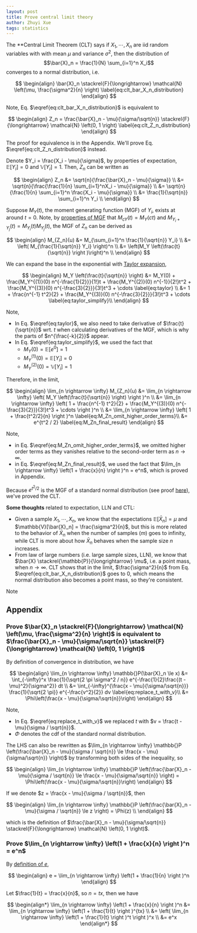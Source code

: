 ```yaml
---
layout: post
title: Prove central limit theory
author: Zhuyi Xue
tags: statistics
---
```


<script type="text/x-mathjax-config">
MathJax.Hub.Config({
  TeX: { equationNumbers: { autoNumber: "AMS" } }
});
</script>

The **Central Limit Theorem (CLT) says if $X_1, \cdots, X_n$ are iid random
variables with with mean $\mu$ and variance $\sigma^2$, then the distribution of
$$\bar{X}_n = \frac{1}{N} \sum_{i=1}^n X_i$$ converges to a normal distribution, i.e.

$$
\begin{align}
\bar{X}_n \stackrel{F}{\longrightarrow} \mathcal{N} \left(\mu, \frac{\sigma^2}{n} \right) \label{eq:clt_bar_X_n_distribution}
\end{align}
$$

Note, Eq. $\eqref{eq:clt_bar_X_n_distribution}$ is equivalent to

$$
\begin{align}
Z_n = \frac{\bar{X}_n - \mu}{\sigma/\sqrt{n}} \stackrel{F}{\longrightarrow} \mathcal{N} \left(0, 1 \right) \label{eq:clt_Z_n_distribution}
\end{align}
$$

The proof for equivalence is in the Appendix. We'll prove Eq.
$\eqref{eq:clt_Z_n_distribution}$ instead.

Denote $Y_i = \frac{X_i - \mu}{\sigma}$, by properties of expectation,
$\mathbb{E}[Y_i]=0$ and $\mathbb{V}[Y_i]=1$. Then, $Z_n$ can be written as

$$
\begin{align}
Z_n
&= \sqrt{n}{\frac{\bar{X}_n - \mu}{\sigma}} \\
&= \sqrt{n}{\frac{\frac{1}{n} \sum_{i=1}^nX_i - \mu}{\sigma}} \\
&= \sqrt{n}{\frac{1}{n} \sum_{i=1}^n \frac{X_i - \mu}{\sigma}} \\
&= \frac{1}{\sqrt{n}} \sum_{i=1}^n Y_i \\
\end{align}
$$

Suppose $M_Y(t)$, the moment generating function (MGF) of $Y_i$, exists at
around $t=0$. Note, by [properties of
MGF](https://zyxue.github.io/2024/05/11/moment-generating-function.html) that
$M_{cY}(t) = M_{Y}(ct)$ and $M_{Y_i + Y_j}(t) = M_{Y_i}(t)M_{Y_j}(t)$, the MGF
of $Z_n$ can be derived as

$$
\begin{align}
M_{Z_n}(u)
&= M_{\sum_{i=1}^n \frac{1}{\sqrt{n}} Y_i} \\
&= \left( M_{\frac{1}{\sqrt{n}} Y_i} \right)^n \\
&= \left(M_Y \left(\frac{t}{\sqrt{n}} \right )\right)^n  \\
\end{align}
$$

We can expand the base in the exponential with [Taylor expansion](https://zyxue.github.io/2021/09/02/taylor-series.html),

$$
\begin{align}
M_Y \left(\frac{t}{\sqrt{n}} \right)
&= M_Y(0) + \frac{M_Y^{(1)}(0) n^{-\frac{1}{2}}}{1!}t   + \frac{M_Y^{(2)}(0)  n^{-1}}{2!}t^2 + \frac{M_Y^{(3)}(0) n^{-\frac{3}{2}}}{3!}t^3  + \cdots \label{eq:taylor} \\
&= 1 + \frac{n^{-1} t^2}{2} + \frac{M_Y^{(3)}(0) n^{-\frac{3}{2}}}{3!}t^3 + \cdots \label{eq:taylor_simplify}\\
\end{align}
$$

Note,

* In Eq. $\eqref{eq:taylor}$, we also need to take derivative of
  $\frac{t}{\sqrt{n}}$ wrt. $t$ when calculating derivatives of the MGF, which
  is why the parts of $n^{\frac{-k}{2}}$ appear.
* In Eq. $\eqref{eq:taylor_simplify}$, we used the fact that
  * $M_Y(0) = \mathbb{E}[e^0] = 1$
  * $M_Y^{(1)}(0) = \mathbb{E}[Y_i] = 0$
  * $M_Y^{(2)}(0) = \mathbb{V}[Y_i] = 1$

Therefore, in the limit,

$$
\begin{align}
\lim_{n \rightarrow \infty}
M_{Z_n}(u)
&= \lim_{n \rightarrow \infty} \left( M_Y \left(\frac{t}{\sqrt{n}} \right) \right )^n \\
&= \lim_{n \rightarrow \infty} \left( 1 + \frac{n^{-1} t^2}{2} + \frac{M_Y^{(3)}(0) n^{-\frac{3}{2}}}{3!}t^3 + \cdots \right )^n \\
&= \lim_{n \rightarrow \infty} \left( 1 + \frac{t^2/2}{n} \right )^n \label{eq:M_Zn_omit_higher_order_terms}\\
&= e^{t^2 / 2} \label{eq:M_Zn_final_result}
\end{align}
$$

Note,

* in Eq. $\eqref{eq:M_Zn_omit_higher_order_terms}$, we omitted higher order
  terms as they vanishes relative to the second-order term as $n \rightarrow
  \infty$.
* in Eq. $\eqref{eq:M_Zn_final_result}$, we used the fact that $\lim_{n
  \rightarrow \infty} \left(1 + \frac{x}{n} \right )^n = e^n$, which is proved
  in Appendix.

Because $e^{t^2/2}$ is the MGF of a standard normal distribution (see proof
[here](https://zyxue.github.io/2021/08/29/gaussian-distributions.html#moment-generating-function-mgf)),
we've proved the CLT.

**Some thoughts** related to expectation, LLN and CTL:

* Given a sample $X_1, \cdots, X_n$, we know that the expectations
  $\mathbb{E}[\bar{X}_n] = \mu$ and $\mathbb{V}[\bar{X}_n] =
  \frac{\sigma^2}{n}$, but this is more related to the behavior of $\bar{X}_n$
  when the number of samples ($m$) goes to infinity, while CLT is more about how
  $\bar{X}_n$ behaves when the sample size $n$ increases.
* From law of large numbers (i.e. large sample sizes, LLN), we know that
  $\bar{X} \stackrel{\mathbb{P}}{\longrightarrow} \mu$, i.e. a point mass, when
  $n \rightarrow \infty$. CLT shows that in the limit, $\frac{\sigma^2}{n}$ from
  Eq. $\eqref{eq:clt_bar_X_n_distribution}$ goes to $0$, which means the normal
  distribution also becomes a point mass, so they're consistent.

Note

## Appendix

### Prove $\bar{X}_n \stackrel{F}{\longrightarrow} \mathcal{N} \left(\mu, \frac{\sigma^2}{n} \right)$ is equivalent to $\frac{\bar{X}_n - \mu}{\sigma/\sqrt{n}} \stackrel{F}{\longrightarrow} \mathcal{N} \left(0, 1 \right)$

By definition of convergence in distribution, we have

$$
\begin{align}
\lim_{n \rightarrow \infty} \mathbb{}P(\bar{X}_n \le x)
&= \int_{-\infty}^x \frac{1}{\sqrt{2 \pi \sigma^2 / n}} e^{-\frac{1}{2}\frac{(t - \mu)^2}{\sigma^2}} dt \\
&= \int_{-\infty}^{\frac{x - \mu}{\sigma/\sqrt{n}}} \frac{1}{\sqrt{2 \pi}} e^{-\frac{v^2}{2}} dv \label{eq:replace_t_with_v}\\
&= \Phi\left(\frac{x - \mu}{\sigma/\sqrt{n}}\right)
\end{align}
$$

Note,

* In Eq. $\eqref{eq:replace_t_with_v}$ we replaced $t$ with $v =
\frac{t - \mu}{\sigma / \sqrt{n}}$.
* $\Phi$ denotes the cdf of the standard normal distribution.

The LHS can also be rewritten as $\lim_{n \rightarrow \infty} \mathbb{}P
\left(\frac{\bar{X}_n - \mu}{\sigma / \sqrt{n}} \le \frac{x -
\mu}{\sigma/\sqrt{n}} \right)$ by transforming both sides of the inequality, so

$$
\begin{align}
\lim_{n \rightarrow \infty} \mathbb{}P \left(\frac{\bar{X}_n - \mu}{\sigma / \sqrt{n}} \le \frac{x - \mu}{\sigma/\sqrt{n}} \right) = \Phi\left(\frac{x - \mu}{\sigma/\sqrt{n}}\right)
\end{align}
$$

If we denote $z = \frac{x - \mu}{\sigma / \sqrt{n}}$, then

$$
\begin{align}
\lim_{n \rightarrow \infty} \mathbb{}P \left(\frac{\bar{X}_n - \mu}{\sigma / \sqrt{n}} \le z \right) = \Phi(z) \\
\end{align}
$$

which is the definition of $\frac{\bar{X}_n - \mu}{\sigma/\sqrt{n}}
\stackrel{F}{\longrightarrow} \mathcal{N} \left(0, 1 \right)$.

### Prove $\lim_{n \rightarrow \infty} \left(1 + \frac{x}{n} \right )^n = e^n$

By [definition of $e$](https://en.wikipedia.org/wiki/E_(mathematical_constant)),

$$
\begin{align}
e = \lim_{n \rightarrow \infty} \left(1 + \frac{1}{n} \right )^n
\end{align}
$$

Let $\frac{1}{t} = \frac{x}{n}$, so $n=tx$, then we have

$$
\begin{align*}
\lim_{n \rightarrow \infty} \left(1 + \frac{x}{n} \right )^n
&= \lim_{n \rightarrow \infty} \left(1 + \frac{1}{t} \right )^{tx} \\
&= \left( \lim_{n \rightarrow \infty} \left(1 + \frac{1}{t} \right )^t \right )^x \\
&= e^x
\end{align*}
$$
